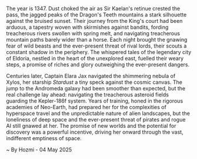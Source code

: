 
The year is 1347.  Dust choked the air as Sir Kaelan's retinue crested the pass, the jagged peaks of the Dragon's Teeth mountains a stark silhouette against the bruised sunset. Their journey from the King's court had been arduous, a tapestry woven with skirmishes against bandits, fording treacherous rivers swollen with spring melt, and navigating treacherous mountain paths barely wider than a horse.  Each night brought the gnawing fear of wild beasts and the ever-present threat of rival lords, their scouts a constant shadow in the periphery.  The whispered tales of the legendary city of Eldoria, nestled in the heart of the unexplored east, fuelled their weary steps, a promise of riches and glory outweighing the ever-present dangers.

Centuries later, Captain Elara Jax navigated the shimmering nebula of Xylos, her starship *Stardust* a tiny speck against the cosmic canvas.  The jump to the Andromeda galaxy had been smoother than expected, but the real challenge lay ahead:  navigating the treacherous asteroid fields guarding the Kepler-186f system.  Years of training, honed in the rigorous academies of Neo-Earth, had prepared her for the complexities of hyperspace travel and the unpredictable nature of alien landscapes, but the loneliness of deep space and the ever-present threat of pirates and rogue AI still gnawed at her. The promise of new worlds and the potential for discovery was a powerful incentive, driving her onward through the vast, indifferent emptiness of space.

~ By Hozmi - 04 May 2025
